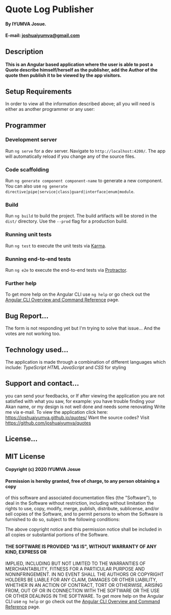 # Quote Log Publisher

#### By IYUMVA Josue.
#### E-mail: joshuaiyumva@gmail.com
##
## Description
#### This is an Angular based application where the user is able to post a Quote describe himself/herself as the publisher, add the Author of the quote then publish it to be viewed by the app visitors.

## Setup Requirements
 In order to view all the information described above; all you will need is either as another programmer or any user:
 ## Programmer
 ### Development server

Run `ng serve` for a dev server. Navigate to `http://localhost:4200/`. The app will automatically reload if you change any of the source files.

### Code scaffolding

Run `ng generate component component-name` to generate a new component. You can also use `ng generate directive|pipe|service|class|guard|interface|enum|module`.

### Build

Run `ng build` to build the project. The build artifacts will be stored in the `dist/` directory. Use the `--prod` flag for a production build.

### Running unit tests

Run `ng test` to execute the unit tests via [Karma](https://karma-runner.github.io).

### Running end-to-end tests

Run `ng e2e` to execute the end-to-end tests via [Protractor](http://www.protractortest.org/).

### Further help

To get more help on the Angular CLI use `ng help` or go check out the [Angular CLI Overview and Command Reference](https://angular.io/cli) page.
## Bug Report...
The form is not responding yet but I'm trying to solve that issue...
And the votes are not working too.

## Technology used...
The application is made through a combination of different languages which include:
*TypeScript*
*HTML*
*JavaScript*
and *CSS* for styling
## Support and contact...
 you can send your feedbacks, or If after viewing the application you are not satisfied with what you saw, for example: you have trouble finding your Akan name, or my design is not well done and needs some renovating
 Write me via e-mail.
    To view the application click here: https://joshuaiyumva.github.io/quotes/
        Want the source codes? Visit https://github.com/joshuaiyumva/quotes

## License...

## MIT License

#### Copyright (c) 2020 IYUMVA Josue

#### Permission is hereby granted, free of charge, to any person obtaining a copy
 of this software and associated documentation files (the "Software"), to deal
 in the Software without restriction, including without limitation the rights
 to use, copy, modify, merge, publish, distribute, sublicense, and/or sell
 copies of the Software, and to permit persons to whom the Software is
 furnished to do so, subject to the following conditions:
 
 The above copyright notice and this permission notice shall be included in all
 copies or substantial portions of the Software.
#### 
#### THE SOFTWARE IS PROVIDED "AS IS", WITHOUT WARRANTY OF ANY KIND, EXPRESS OR
 IMPLIED, INCLUDING BUT NOT LIMITED TO THE WARRANTIES OF MERCHANTABILITY,
 FITNESS FOR A PARTICULAR PURPOSE AND NONINFRINGEMENT. IN NO EVENT SHALL THE
 AUTHORS OR COPYRIGHT HOLDERS BE LIABLE FOR ANY CLAIM, DAMAGES OR OTHER
 LIABILITY, WHETHER IN AN ACTION OF CONTRACT, TORT OR OTHERWISE, ARISING FROM,
 OUT OF OR IN CONNECTION WITH THE SOFTWARE OR THE USE OR OTHER DEALINGS IN THE
 SOFTWARE.
To get more help on the Angular CLI use `ng help` or go check out the [Angular CLI Overview and Command Reference](https://angular.io/cli) page.
